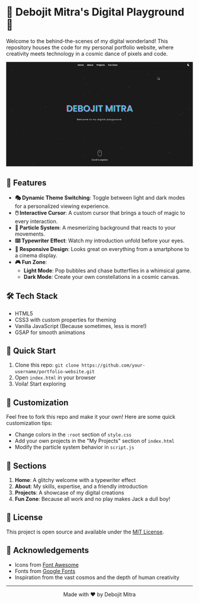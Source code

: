 # 🚀 Debojit Mitra's Digital Playground 🎨

Welcome to the behind-the-scenes of my digital wonderland! This repository houses the code for my personal portfolio website, where creativity meets technology in a cosmic dance of pixels and code.

![Website Preview](assets/images/image.webp)

## 🌟 Features

- **🎭 Dynamic Theme Switching**: Toggle between light and dark modes for a personalized viewing experience.
- **🖱️ Interactive Cursor**: A custom cursor that brings a touch of magic to every interaction.
- **🌠 Particle System**: A mesmerizing background that reacts to your movements.
- **⌨️ Typewriter Effect**: Watch my introduction unfold before your eyes.
- **📱 Responsive Design**: Looks great on everything from a smartphone to a cinema display.
- **🎮 Fun Zone**:
  - **Light Mode**: Pop bubbles and chase butterflies in a whimsical game.
  - **Dark Mode**: Create your own constellations in a cosmic canvas.

## 🛠️ Tech Stack

- HTML5
- CSS3 with custom properties for theming
- Vanilla JavaScript (Because sometimes, less is more!)
- GSAP for smooth animations

## 🚀 Quick Start

1. Clone this repo: `git clone https://github.com/your-username/portfolio-website.git`
2. Open `index.html` in your browser
3. Voila! Start exploring

## 🎨 Customization

Feel free to fork this repo and make it your own! Here are some quick customization tips:

- Change colors in the `:root` section of `style.css`
- Add your own projects in the "My Projects" section of `index.html`
- Modify the particle system behavior in `script.js`

## 🌈 Sections

1. **Home**: A glitchy welcome with a typewriter effect
2. **About**: My skills, expertise, and a friendly introduction
3. **Projects**: A showcase of my digital creations
4. **Fun Zone**: Because all work and no play makes Jack a dull boy!

## 📜 License

This project is open source and available under the [MIT License](LICENSE).

## 🙏 Acknowledgements

- Icons from [Font Awesome](https://fontawesome.com/)
- Fonts from [Google Fonts](https://fonts.google.com/)
- Inspiration from the vast cosmos and the depth of human creativity

---

<p align="center">
  Made with ❤️ by Debojit Mitra
</p>
